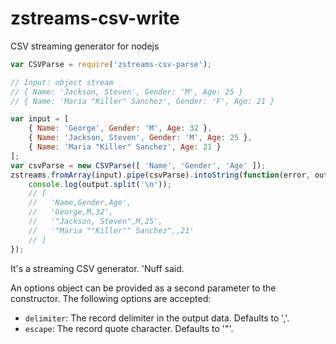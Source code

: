 # zstreams-csv-write
CSV streaming generator for nodejs

```javascript
var CSVParse = require('zstreams-csv-parse');

// Input: object stream
// { Name: 'Jackson, Steven', Gender: 'M', Age: 25 }
// { Name: 'Maria "Killer" Sanchez', Gender: 'F', Age: 21 }

var input = [
	{ Name: 'George', Gender: 'M', Age: 32 },
	{ Name: 'Jackson, Steven', Gender: 'M', Age: 25 },
	{ Name: 'Maria "Killer" Sanchez', Age: 21 }
];
var csvParse = new CSVParse([ 'Name', 'Gender', 'Age' ]);
zstreams.fromArray(input).pipe(csvParse).intoString(function(error, output) {
	console.log(output.split('\n'));
	// [
	//   'Name,Gender,Age',
	//   'George,M,32',
	//   '"Jackson, Steven",M,25',
	//   '"Maria ""Killer"" Sanchez",,21'
	// ]
});
```

It's a streaming CSV generator. 'Nuff said.

An options object can be provided as a second parameter to the constructor. The following options are accepted:
* `delimiter`: The record delimiter in the output data. Defaults to ','.
* `escape`: The record quote character. Defaults to '"'.
